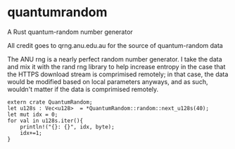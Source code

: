 # quantumrandom
A Rust quantum-random number generator

All credit goes to qrng.anu.edu.au for the source of quantum-random data

The ANU rng is a nearly perfect random number generator. I take the data and mix it with the rand rng library to help increase entropy in the case that the HTTPS download stream is comprimised remotely; in that case, the data would be modified based on local parameters anyways, and as such, wouldn't matter if the data is comprimised remotely.


```
extern crate QuantumRandom;
let u128s : Vec<u128>  = *QuantumRandom::random::next_u128s(40);
let mut idx = 0;
for val in u128s.iter(){
    println!("{}: {}", idx, byte);
    idx+=1;
}
```
